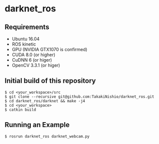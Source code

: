 # darknet_ros

## Requirements
- Ubuntu 16.04
- ROS kinetic
- GPU (NVIDIA GTX1070 is confirmed)
- CUDA 8.0 (or higher)
- CuDNN 6 (or higer)
- OpenCV 3.3.1 (or higer)

## Initial build of this repository
```
$ cd <your_workspace>/src
$ git clone --recursive git@github.com:TakakiNishio/darknet_ros.git
$ cd darknet_ros/darknet && make -j4
$ cd <your_workspace>
$ catkin build
```

## Running an Example
```
$ rosrun darknet_ros darknet_webcam.py
```
